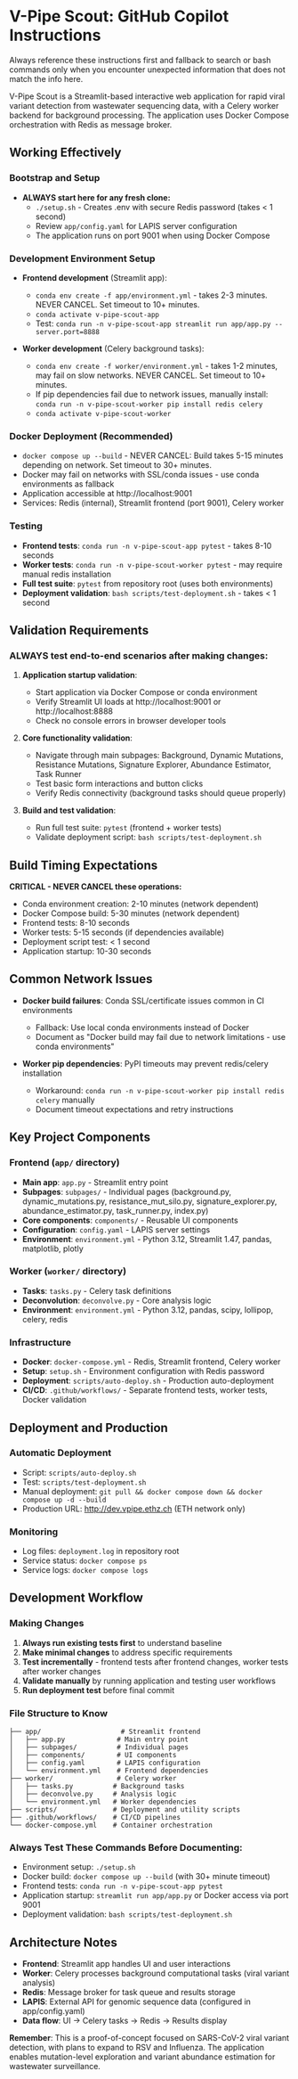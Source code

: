 # V-Pipe Scout: GitHub Copilot Instructions

Always reference these instructions first and fallback to search or bash commands only when you encounter unexpected information that does not match the info here.

V-Pipe Scout is a Streamlit-based interactive web application for rapid viral variant detection from wastewater sequencing data, with a Celery worker backend for background processing. The application uses Docker Compose orchestration with Redis as message broker.

## Working Effectively

### Bootstrap and Setup
- **ALWAYS start here for any fresh clone:**
  - `./setup.sh` - Creates .env with secure Redis password (takes < 1 second)
  - Review `app/config.yaml` for LAPIS server configuration
  - The application runs on port 9001 when using Docker Compose

### Development Environment Setup
- **Frontend development** (Streamlit app):
  - `conda env create -f app/environment.yml` - takes 2-3 minutes. NEVER CANCEL. Set timeout to 10+ minutes.
  - `conda activate v-pipe-scout-app`
  - Test: `conda run -n v-pipe-scout-app streamlit run app/app.py --server.port=8888`

- **Worker development** (Celery background tasks):
  - `conda env create -f worker/environment.yml` - takes 1-2 minutes, may fail on slow networks. NEVER CANCEL. Set timeout to 10+ minutes.
  - If pip dependencies fail due to network issues, manually install: `conda run -n v-pipe-scout-worker pip install redis celery`
  - `conda activate v-pipe-scout-worker`

### Docker Deployment (Recommended)
- `docker compose up --build` - NEVER CANCEL: Build takes 5-15 minutes depending on network. Set timeout to 30+ minutes.
- Docker may fail on networks with SSL/conda issues - use conda environments as fallback
- Application accessible at http://localhost:9001
- Services: Redis (internal), Streamlit frontend (port 9001), Celery worker

### Testing
- **Frontend tests**: `conda run -n v-pipe-scout-app pytest` - takes 8-10 seconds
- **Worker tests**: `conda run -n v-pipe-scout-worker pytest` - may require manual redis installation
- **Full test suite**: `pytest` from repository root (uses both environments)
- **Deployment validation**: `bash scripts/test-deployment.sh` - takes < 1 second

## Validation Requirements

### ALWAYS test end-to-end scenarios after making changes:
1. **Application startup validation**:
   - Start application via Docker Compose or conda environment
   - Verify Streamlit UI loads at http://localhost:9001 or http://localhost:8888
   - Check no console errors in browser developer tools

2. **Core functionality validation**:
   - Navigate through main subpages: Background, Dynamic Mutations, Resistance Mutations, Signature Explorer, Abundance Estimator, Task Runner
   - Test basic form interactions and button clicks
   - Verify Redis connectivity (background tasks should queue properly)

3. **Build and test validation**:
   - Run full test suite: `pytest` (frontend + worker tests)
   - Validate deployment script: `bash scripts/test-deployment.sh`

## Build Timing Expectations

**CRITICAL - NEVER CANCEL these operations:**
- Conda environment creation: 2-10 minutes (network dependent)
- Docker Compose build: 5-30 minutes (network dependent) 
- Frontend tests: 8-10 seconds
- Worker tests: 5-15 seconds (if dependencies available)
- Deployment script test: < 1 second
- Application startup: 10-30 seconds

## Common Network Issues

- **Docker build failures**: Conda SSL/certificate issues common in CI environments
  - Fallback: Use local conda environments instead of Docker
  - Document as "Docker build may fail due to network limitations - use conda environments"

- **Worker pip dependencies**: PyPI timeouts may prevent redis/celery installation
  - Workaround: `conda run -n v-pipe-scout-worker pip install redis celery` manually
  - Document timeout expectations and retry instructions

## Key Project Components

### Frontend (`app/` directory)
- **Main app**: `app.py` - Streamlit entry point
- **Subpages**: `subpages/` - Individual pages (background.py, dynamic_mutations.py, resistance_mut_silo.py, signature_explorer.py, abundance_estimator.py, task_runner.py, index.py)
- **Core components**: `components/` - Reusable UI components
- **Configuration**: `config.yaml` - LAPIS server settings
- **Environment**: `environment.yml` - Python 3.12, Streamlit 1.47, pandas, matplotlib, plotly

### Worker (`worker/` directory)
- **Tasks**: `tasks.py` - Celery task definitions  
- **Deconvolution**: `deconvolve.py` - Core analysis logic
- **Environment**: `environment.yml` - Python 3.12, pandas, scipy, lollipop, celery, redis

### Infrastructure
- **Docker**: `docker-compose.yml` - Redis, Streamlit frontend, Celery worker
- **Setup**: `setup.sh` - Environment configuration with Redis password
- **Deployment**: `scripts/auto-deploy.sh` - Production auto-deployment
- **CI/CD**: `.github/workflows/` - Separate frontend tests, worker tests, Docker validation

## Deployment and Production

### Automatic Deployment
- Script: `scripts/auto-deploy.sh` 
- Test: `scripts/test-deployment.sh`
- Manual deployment: `git pull && docker compose down && docker compose up -d --build`
- Production URL: http://dev.vpipe.ethz.ch (ETH network only)

### Monitoring
- Log files: `deployment.log` in repository root
- Service status: `docker compose ps`
- Service logs: `docker compose logs`

## Development Workflow

### Making Changes
1. **Always run existing tests first** to understand baseline
2. **Make minimal changes** to address specific requirements
3. **Test incrementally** - frontend tests after frontend changes, worker tests after worker changes
4. **Validate manually** by running application and testing user workflows
5. **Run deployment test** before final commit

### File Structure to Know
```
├── app/                    # Streamlit frontend
│   ├── app.py             # Main entry point
│   ├── subpages/          # Individual pages
│   ├── components/        # UI components  
│   ├── config.yaml        # LAPIS configuration
│   └── environment.yml    # Frontend dependencies
├── worker/                # Celery worker
│   ├── tasks.py          # Background tasks
│   ├── deconvolve.py     # Analysis logic
│   └── environment.yml   # Worker dependencies
├── scripts/              # Deployment and utility scripts
├── .github/workflows/    # CI/CD pipelines
└── docker-compose.yml    # Container orchestration
```

### Always Test These Commands Before Documenting:
- Environment setup: `./setup.sh`
- Docker build: `docker compose up --build` (with 30+ minute timeout)
- Frontend tests: `conda run -n v-pipe-scout-app pytest`
- Application startup: `streamlit run app/app.py` or Docker access via port 9001
- Deployment validation: `bash scripts/test-deployment.sh`

## Architecture Notes
- **Frontend**: Streamlit app handles UI and user interactions
- **Worker**: Celery processes background computational tasks (viral variant analysis)
- **Redis**: Message broker for task queue and results storage
- **LAPIS**: External API for genomic sequence data (configured in app/config.yaml)
- **Data flow**: UI → Celery tasks → Redis → Results display

**Remember**: This is a proof-of-concept focused on SARS-CoV-2 viral variant detection, with plans to expand to RSV and Influenza. The application enables mutation-level exploration and variant abundance estimation for wastewater surveillance.